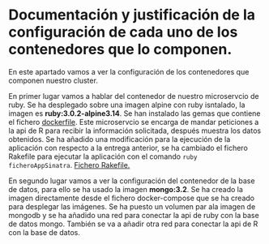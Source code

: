 # Documentación y justificación de la configuración de cada uno de los contenedores que lo componen.

En este apartado vamos a ver la configuración de los contenedores que componen nuestro cluster.

En primer lugar vamos a hablar del contenedor de nuestro microservcio de ruby. Se ha desplegado sobre una imagen alpine con ruby isntalado, la imagen es **ruby:3.0.2-alpine3.14**. Se han instalado las gemas que contiene el fichero [dockerfile](https://github.com/CharlySM/ProyectoCC/blob/master/sinatra.Dockerfile). Este microservcio se encarga de mandar peticiones a la api de R para recibir la información solicitada, después muestra los datos obtenidos. Se ha añadido una modificación para la ejecución de la aplicación con respecto a la entrega anterior, se ha cambiado el fichero Rakefile para ejecutar la aplicación con el comando ```ruby ficheroAppSinatra```. [Fichero Rakefile.](https://github.com/CharlySM/ProyectoCC/blob/master/Rakefile)

En segundo lugar vamos a ver la configuración del contenedor de la base de datos, para ello se ha usado la imagen **mongo:3.2**. Se ha creado la imagen directamente desde el fichero docker-compose que se ha creado para desplegar las imágenes. Se ha puesto un volumen par ala imagen de mongodb y se ha añadido una red para conectar la api de ruby con la base de datos mongo. También se va a añadir otra red para conectar la api de R con la base de datos.
